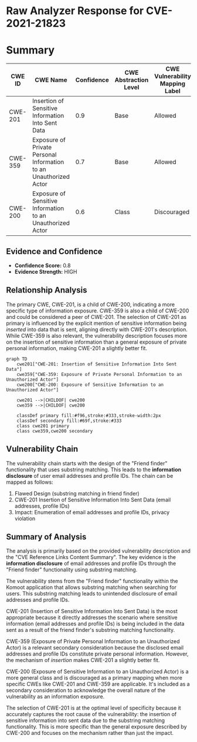 # Raw Analyzer Response for CVE-2021-21823

# Summary
| CWE ID | CWE Name | Confidence | CWE Abstraction Level | CWE Vulnerability Mapping Label | CWE-Vulnerability Mapping Notes |
|---|---|---|---|---|---|
| CWE-201 | Insertion of Sensitive Information Into Sent Data | 0.9 | Base | Allowed | Primary CWE |
| CWE-359 | Exposure of Private Personal Information to an Unauthorized Actor | 0.7 | Base | Allowed | Secondary Candidate |
| CWE-200 | Exposure of Sensitive Information to an Unauthorized Actor | 0.6 | Class | Discouraged | Secondary Candidate |

## Evidence and Confidence

*   **Confidence Score:** 0.8
*   **Evidence Strength:** HIGH

## Relationship Analysis
The primary CWE, CWE-201, is a child of CWE-200, indicating a more specific type of information exposure. CWE-359 is also a child of CWE-200 and could be considered a peer of CWE-201. The selection of CWE-201 as primary is influenced by the explicit mention of sensitive information being *inserted* into data that is sent, aligning directly with CWE-201's description. While CWE-359 is also relevant, the vulnerability description focuses more on the insertion of sensitive information than a general exposure of private personal information, making CWE-201 a slightly better fit.

```mermaid
graph TD
    cwe201["CWE-201: Insertion of Sensitive Information Into Sent Data"]
    cwe359["CWE-359: Exposure of Private Personal Information to an Unauthorized Actor"]
    cwe200["CWE-200: Exposure of Sensitive Information to an Unauthorized Actor"]

    cwe201 -->|CHILDOF| cwe200
    cwe359 -->|CHILDOF| cwe200

    classDef primary fill:#f96,stroke:#333,stroke-width:2px
    classDef secondary fill:#69f,stroke:#333
    class cwe201 primary
    class cwe359,cwe200 secondary
```

## Vulnerability Chain
The vulnerability chain starts with the design of the "Friend finder" functionality that uses substring matching. This leads to the **information disclosure** of user email addresses and profile IDs. The chain can be mapped as follows:

1.  Flawed Design (substring matching in friend finder)
2.  CWE-201 Insertion of Sensitive Information Into Sent Data (email addresses, profile IDs)
3.  Impact: Enumeration of email addresses and profile IDs, privacy violation

## Summary of Analysis
The analysis is primarily based on the provided vulnerability description and the "CVE Reference Links Content Summary". The key evidence is the **information disclosure** of email addresses and profile IDs through the "Friend finder" functionality using substring matching.

The vulnerability stems from the "Friend finder" functionality within the Komoot application that allows substring matching when searching for users. This substring matching leads to unintended disclosure of email addresses and profile IDs.

CWE-201 (Insertion of Sensitive Information Into Sent Data) is the most appropriate because it directly addresses the scenario where sensitive information (email addresses and profile IDs) is being included in the data sent as a result of the friend finder's substring matching functionality.

CWE-359 (Exposure of Private Personal Information to an Unauthorized Actor) is a relevant secondary consideration because the disclosed email addresses and profile IDs constitute private personal information. However, the mechanism of *insertion* makes CWE-201 a slightly better fit.

CWE-200 (Exposure of Sensitive Information to an Unauthorized Actor) is a more general class and is discouraged as a primary mapping when more specific CWEs like CWE-201 and CWE-359 are applicable. It's included as a secondary consideration to acknowledge the overall nature of the vulnerability as an information exposure.

The selection of CWE-201 is at the optimal level of specificity because it accurately captures the root cause of the vulnerability: the insertion of sensitive information into sent data due to the substring matching functionality. This is more specific than the general exposure described by CWE-200 and focuses on the mechanism rather than just the impact.